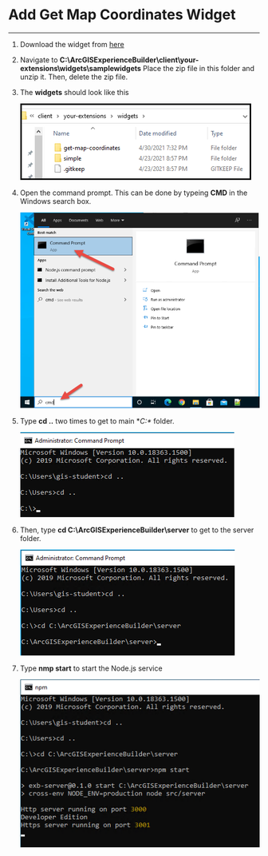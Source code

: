 # Add Get Map Coordinates Widget
___

1)	Download the widget from [here][download]

2)	Navigate to **C:\ArcGISExperienceBuilder\client\your-extensions\widgets\samplewidgets**  Place the zip file in this folder and unzip it.  Then, delete the zip file.

3)	The **widgets** should look like this

    ![](img/ex1/widg1_pc1.png)

4)	Open the command prompt.  This can be done by typeing **CMD** in the Windows search box.

    ![](img/ex1/widg1_pc2.png)

5)	Type **cd ..** two times to get to main **C:\** folder.

    ![](img/ex1/widg1_pc3.png)
 
6)  Then, type **cd C:\ArcGISExperienceBuilder\server** to get to the server folder.

    ![](img/ex1/widg1_pc4.png)
    
7)  Type **nmp start** to start the Node.js service

    ![](img/ex1/widg1_pc5.png)
    
[download]: https://github.com/paulhedlund/experiencebuilderGISLIS/blob/main/Exercises/docs/get-map-coordinates.zip?raw=true
